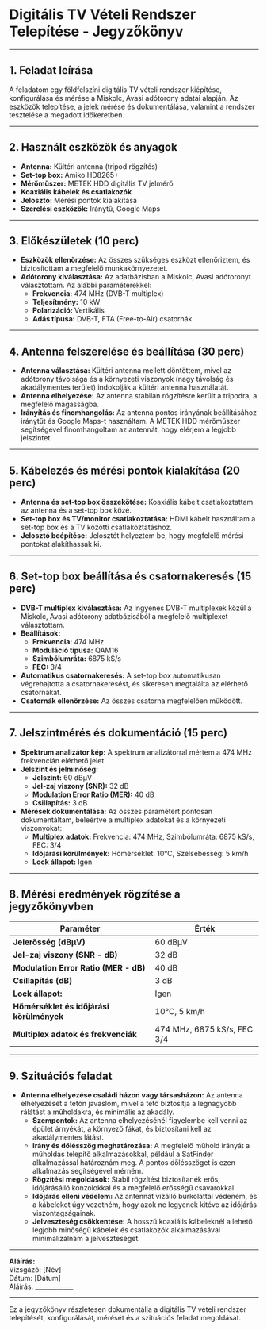 # Digitális TV Vételi Rendszer Telepítése - Jegyzőkönyv

---

## 1. Feladat leírása

A feladatom egy földfelszíni digitális TV vételi rendszer kiépítése, konfigurálása és mérése a Miskolc, Avasi adótorony adatai alapján. Az eszközök telepítése, a jelek mérése és dokumentálása, valamint a rendszer tesztelése a megadott időkeretben.

---

## 2. Használt eszközök és anyagok

- **Antenna:** Kültéri antenna (tripod rögzítés)
- **Set-top box:** Amiko HD8265+ 
- **Mérőműszer:** METEK HDD digitális TV jelmérő
- **Koaxiális kábelek és csatlakozók**
- **Jelosztó:** Mérési pontok kialakítása
- **Szerelési eszközök:** Iránytű, Google Maps

---

## 3. Előkészületek (10 perc)

- **Eszközök ellenőrzése:** Az összes szükséges eszközt ellenőriztem, és biztosítottam a megfelelő munkakörnyezetet.
- **Adótorony kiválasztása:** Az adatbázisban a Miskolc, Avasi adótoronyt választottam. Az alábbi paraméterekkel:
  - **Frekvencia:** 474 MHz (DVB-T multiplex)
  - **Teljesítmény:** 10 kW
  - **Polarizáció:** Vertikális
  - **Adás típusa:** DVB-T, FTA (Free-to-Air) csatornák

---

## 4. Antenna felszerelése és beállítása (30 perc)

- **Antenna választása:** Kültéri antenna mellett döntöttem, mivel az adótorony távolsága és a környezeti viszonyok (nagy távolság és akadálymentes terület) indokolják a kültéri antenna használatát.
- **Antenna elhelyezése:** Az antenna stabilan rögzítésre került a tripodra, a megfelelő magasságba.
- **Irányítás és finomhangolás:** Az antenna pontos irányának beállításához iránytűt és Google Maps-t használtam. A METEK HDD mérőműszer segítségével finomhangoltam az antennát, hogy elérjem a legjobb jelszintet.

---

## 5. Kábelezés és mérési pontok kialakítása (20 perc)

- **Antenna és set-top box összekötése:** Koaxiális kábelt csatlakoztattam az antenna és a set-top box közé.
- **Set-top box és TV/monitor csatlakoztatása:** HDMI kábelt használtam a set-top box és a TV közötti csatlakoztatáshoz.
- **Jelosztó beépítése:** Jelosztót helyeztem be, hogy megfelelő mérési pontokat alakíthassak ki.

---

## 6. Set-top box beállítása és csatornakeresés (15 perc)

- **DVB-T multiplex kiválasztása:** Az ingyenes DVB-T multiplexek közül a Miskolc, Avasi adótorony adatbázisából a megfelelő multiplexet választottam.
- **Beállítások:**
  - **Frekvencia:** 474 MHz
  - **Moduláció típusa:** QAM16
  - **Szimbólumráta:** 6875 kS/s
  - **FEC:** 3/4
- **Automatikus csatornakeresés:** A set-top box automatikusan végrehajtotta a csatornakeresést, és sikeresen megtalálta az elérhető csatornákat.
- **Csatornák ellenőrzése:** Az összes csatorna megfelelően működött.

---

## 7. Jelszintmérés és dokumentáció (15 perc)

- **Spektrum analizátor kép:** A spektrum analizátorral mértem a 474 MHz frekvencián elérhető jelet.
- **Jelszint és jelminőség:**
  - **Jelszint:** 60 dBµV
  - **Jel-zaj viszony (SNR):** 32 dB
  - **Modulation Error Ratio (MER):** 40 dB
  - **Csillapítás:** 3 dB
- **Mérések dokumentálása:** Az összes paramétert pontosan dokumentáltam, beleértve a multiplex adatokat és a környezeti viszonyokat:
  - **Multiplex adatok:** Frekvencia: 474 MHz, Szimbólumráta: 6875 kS/s, FEC: 3/4
  - **Időjárási körülmények:** Hőmérséklet: 10°C, Szélsebesség: 5 km/h
  - **Lock állapot:** Igen

---

## 8. Mérési eredmények rögzítése a jegyzőkönyvben

| Paraméter                     | Érték       |
|---------------------------------|-------------|
| **Jelerősség (dBμV)**          | 60 dBµV     |
| **Jel-zaj viszony (SNR - dB)**  | 32 dB       |
| **Modulation Error Ratio (MER - dB)** | 40 dB |
| **Csillapítás (dB)**           | 3 dB        |
| **Lock állapot:**              | Igen        |
| **Hőmérséklet és időjárási körülmények** | 10°C, 5 km/h |
| **Multiplex adatok és frekvenciák** | 474 MHz, 6875 kS/s, FEC 3/4 |

---

## 9. Szituációs feladat

- **Antenna elhelyezése családi házon vagy társasházon:** Az antenna elhelyezését a tetőn javaslom, mivel a tető biztosítja a legnagyobb rálátást a műholdakra, és minimális az akadály.
  - **Szempontok:** Az antenna elhelyezésénél figyelembe kell venni az épület árnyékát, a környező fákat, és biztosítani kell az akadálymentes látást.
  - **Irány és dőlésszög meghatározása:** A megfelelő műhold irányát a műholdas telepítő alkalmazásokkal, például a SatFinder alkalmazással határoznám meg. A pontos dőlésszöget is ezen alkalmazás segítségével mérném.
  - **Rögzítési megoldások:** Stabil rögzítést biztosítanék erős, időjárásálló konzolokkal és a megfelelő erősségű csavarokkal.
  - **Időjárás elleni védelem:** Az antennát vízálló burkolattal védeném, és a kábeleket úgy vezetném, hogy azok ne legyenek kitéve az időjárás viszontagságainak.
  - **Jelveszteség csökkentése:** A hosszú koaxiális kábeleknél a lehető legjobb minőségű kábelek és csatlakozók alkalmazásával minimalizálnám a jelveszteséget.

---

**Aláírás:**  
Vizsgázó: [Név]  
Dátum: [Dátum]  
Aláírás: ____________  

---

Ez a jegyzőkönyv részletesen dokumentálja a digitális TV vételi rendszer telepítését, konfigurálását, mérését és a szituációs feladat megoldását.
